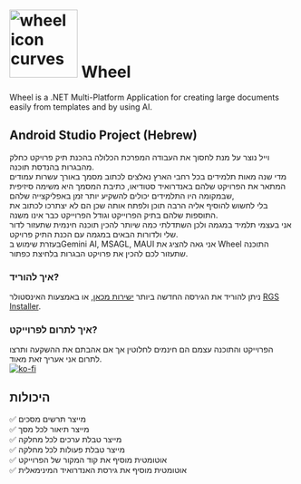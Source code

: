 # <img src="https://github.com/user-attachments/assets/8f8b54e8-7cf9-427a-b4a8-0499b0019a62" alt="wheel icon curves" width="120"/> **Wheel**

Wheel is a .NET Multi-Platform Application for creating large documents easily from templates and by using AI.

## Android Studio Project (Hebrew)
וייל נוצר על מנת לחסוך את העבודה המפרכת הכלולה בהכנת תיק פרויקט כחלק מהבגרות בהנדסת תוכנה.  
מדי שנה מאות תלמידים בכל רחבי הארץ נאלצים לכתוב מסמך באורך עשרות עמודים המתאר את הפרויקט שלהם באנדרואיד סטודיאו, כתיבת המסמך היא משימה סיזיפית שבמקומה היו התלמידים יכולים להשקיע יותר זמן באפליקצייה שלהם,  
בלי לחשוש להוסיף אליה הרבה תוכן ולפתח אותה שכן הם לא יצתרכו לכתוב את התוספות שלהם בתיק הפרוייקט וגודל הפרוייקט כבר אינו משנה.  
אני בעצמי תלמיד במגמה ולכן השתדלתי כמה שיותר להכין תוכנה חינמית שתעזור לדור שלי ולדורות הבאים במגמה עם הכנת התיק פרויקט.  
בעזרת שימוש בGemini AI, MSAGL, MAUI אני גאה להציג את Wheel התוכנה שתעזור לכם להכין את פרויקט הבגרות בלחיצת כפתור.
### איך להוריד?
ניתן להוריד את הגירסה החדשה ביותר [ישירות מכאן](https://github.com/weezard12/Wheel/releases/latest), או באמצעות האינסטולר [RGS Installer](https://github.com/weezard12/RGS-Installer/releases/latest).
### איך לתרום לפרוייקט?
הפרוייקט והתוכנה עצמם הם חינמים לחלוטין אך אם אהבתם את ההשקעה ותרצו לתרום אני אעריך זאת מאוד.  
[![ko-fi](https://ko-fi.com/img/githubbutton_sm.svg)](https://ko-fi.com/R6R71A1ZCO)

## היכולות
✅ מייצר תרשים מסכים  
✅ מייצר תיאור לכל מסך  
✅ מייצר טבלת ערכים לכל מחלקה  
✅ מייצר טבלת פעולות לכל מחלקה  
✅ אוטומטית מוסיף את קוד המקור של הפרוייקט  
✅ אוטומטית מוסיף את גירסת האנדרואיד המינימאלית
